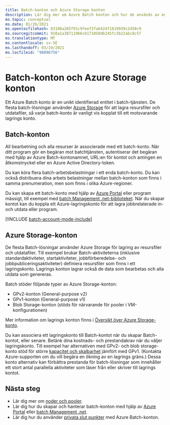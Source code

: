 ```yaml
---
title: Batch-konton och Azure Storage konton
description: Lär dig mer om Azure Batch konton och hur de används av en utvecklings synpunkt.
ms.topic: conceptual
ms.date: 01/26/2021
ms.openlocfilehash: 83108a265f91c9feef2fab424f1819939c2d58c9
ms.sourcegitcommit: 910a1a38711966cb171050db245fc3b22abc8c5f
ms.translationtype: MT
ms.contentlocale: sv-SE
ms.lasthandoff: 03/19/2021
ms.locfileid: "98896756"
---
```

# <a name="batch-accounts-and-azure-storage-accounts"></a>Batch-konton och Azure Storage konton

Ett Azure Batch konto är en unikt identifierad entitet i batch-tjänsten. De flesta batch-lösningar använder [Azure Storage](../storage/index.yml) för att lagra resursfiler och utdatafiler, så varje batch-konto är vanligt vis kopplat till ett motsvarande lagrings konto.

## <a name="batch-accounts"></a>Batch-konton

All bearbetning och alla resurser är associerade med ett batch-konto. När ditt program gör en begäran mot batchtjänsten, autentiserar det begäran med hjälp av Azure Batch-kontonamnet, URL:en för kontot och antingen en åtkomstnyckel eller en Azure Active Directory-token.

Du kan köra flera batch-arbetsbelastningar i ett enda batch-konto. Du kan också distribuera dina arbets belastningar mellan batch-konton som finns i samma prenumeration, men som finns i olika Azure-regioner.

Du kan skapa ett batch-konto med hjälp av [Azure Portal](batch-account-create-portal.md) eller program mässigt, till exempel med [batch Management .net-biblioteket](batch-management-dotnet.md). När du skapar kontot kan du koppla ett Azure-lagringskonto för att lagra jobbrelaterade in- och utdata eller program.

[!INCLUDE [batch-account-mode-include](../../includes/batch-account-mode-include.md)]


## <a name="azure-storage-accounts"></a>Azure Storage-konton

De flesta Batch-lösningar använder Azure Storage för lagring av resursfiler och utdatafiler. Till exempel brukar Batch-aktiviteterna (inklusive standardaktiviteter, startaktiviteter, jobbförberedelse- och jobbpubliceringsaktiviteter) definiera resursfiler som finns i ett lagringskonto. Lagrings konton lagrar också de data som bearbetas och alla utdata som genereras.

Batch stöder följande typer av Azure Storage-konton:

- GPv2-konton (General-purpose v2)
- GPv1-konton (General-purpose v1)
- Blob Storage-konton (stöds för närvarande för pooler i VM-konfigurationen)

Mer information om lagrings konton finns i [Översikt över Azure Storage-konto](../storage/common/storage-account-overview.md).

Du kan associera ett lagringskonto till Batch-kontot när du skapar Batch-kontot, eller senare. Betänk dina kostnads- och prestandakrav när du väljer lagringskonto. Till exempel har alternativen med GPv2- och blob storage-konto stöd för större [kapacitet och skalbarhet](https://azure.microsoft.com/blog/announcing-larger-higher-scale-storage-accounts/) jämfört med GPv1. (Kontakta Azure-supporten om du vill begära en ökning av en lagrings gräns.) Dessa konto alternativ kan förbättra prestanda för batch-lösningar som innehåller ett stort antal parallella aktiviteter som läser från eller skriver till lagrings kontot.

## <a name="next-steps"></a>Nästa steg

- Lär dig mer om [noder och pooler](nodes-and-pools.md).
- Lär dig hur du skapar och hanterar batch-konton med hjälp av [Azure Portal](batch-account-create-portal.md) eller [batch Management .net](batch-management-dotnet.md).
- Lär dig hur du använder [privata slut punkter](private-connectivity.md) med Azure Batch-konton.
